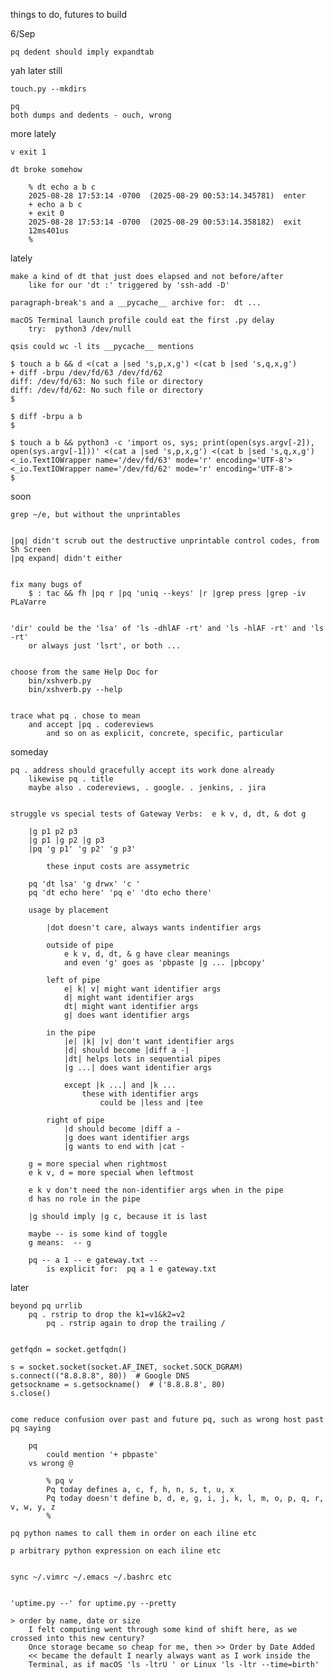 things to do, futures to build

6/Sep

    pq dedent should imply expandtab

yah later still

    touch.py --mkdirs

    pq
    both dumps and dedents - ouch, wrong

more lately

    v exit 1

    dt broke somehow

        % dt echo a b c
        2025-08-28 17:53:14 -0700  (2025-08-29 00:53:14.345781)  enter
        + echo a b c
        + exit 0
        2025-08-28 17:53:14 -0700  (2025-08-29 00:53:14.358182)  exit
        12ms401us
        %

lately

    make a kind of dt that just does elapsed and not before/after
        like for our 'dt :' triggered by 'ssh-add -D'

    paragraph-break's and a __pycache__ archive for:  dt ...

    macOS Terminal launch profile could eat the first .py delay
        try:  python3 /dev/null

    qsis could wc -l its __pycache__ mentions

    $ touch a b && d <(cat a |sed 's,p,x,g') <(cat b |sed 's,q,x,g')
    + diff -brpu /dev/fd/63 /dev/fd/62
    diff: /dev/fd/63: No such file or directory
    diff: /dev/fd/62: No such file or directory
    $

    $ diff -brpu a b
    $

    $ touch a b && python3 -c 'import os, sys; print(open(sys.argv[-2]), open(sys.argv[-1]))' <(cat a |sed 's,p,x,g') <(cat b |sed 's,q,x,g')
    <_io.TextIOWrapper name='/dev/fd/63' mode='r' encoding='UTF-8'> <_io.TextIOWrapper name='/dev/fd/62' mode='r' encoding='UTF-8'>
    $

soon


    grep ~/e, but without the unprintables


    |pq| didn't scrub out the destructive unprintable control codes, from Sh Screen
    |pq expand| didn't either


    fix many bugs of
        $ : tac && fh |pq r |pq 'uniq --keys' |r |grep press |grep -iv PLaVarre


    'dir' could be the 'lsa' of 'ls -dhlAF -rt' and 'ls -hlAF -rt' and 'ls -rt'
        or always just 'lsrt', or both ...


    choose from the same Help Doc for
        bin/xshverb.py
        bin/xshverb.py --help


    trace what pq . chose to mean
        and accept |pq . codereviews
            and so on as explicit, concrete, specific, particular


someday


    pq . address should gracefully accept its work done already
        likewise pq . title
        maybe also . codereviews, . google. . jenkins, . jira


    struggle vs special tests of Gateway Verbs:  e k v, d, dt, & dot g

        |g p1 p2 p3
        |g p1 |g p2 |g p3
        |pq 'g p1' 'g p2' 'g p3'

            these input costs are assymetric

        pq 'dt lsa' 'g drwx' 'c '
        pq 'dt echo here' 'pq e' 'dto echo there'

        usage by placement

            |dot doesn't care, always wants indentifier args

            outside of pipe
                e k v, d, dt, & g have clear meanings
                and even 'g' goes as 'pbpaste |g ... |pbcopy'

            left of pipe
                e| k| v| might want identifier args
                d| might want identifier args
                dt| might want identifier args
                g| does want identifier args

            in the pipe
                |e| |k| |v| don't want identifier args
                |d| should become |diff a -|
                |dt| helps lots in sequential pipes
                |g ...| does want identifier args

                except |k ...| and |k ...
                    these with identifier args
                        could be |less and |tee

            right of pipe
                |d should become |diff a -
                |g does want identifier args
                |g wants to end with |cat -

        g = more special when rightmost
        e k v, d = more special when leftmost

        e k v don't need the non-identifier args when in the pipe
        d has no role in the pipe

        |g should imply |g c, because it is last

        maybe -- is some kind of toggle
        g means:  -- g

        pq -- a 1 -- e gateway.txt --
            is explicit for:  pq a 1 e gateway.txt


later


    beyond pq urrlib
        pq . rstrip to drop the k1=v1&k2=v2
            pq . rstrip again to drop the trailing /


    getfqdn = socket.getfqdn()

    s = socket.socket(socket.AF_INET, socket.SOCK_DGRAM)
    s.connect(("8.8.8.8", 80))  # Google DNS
    getsockname = s.getsockname()  # ('8.8.8.8', 80)
    s.close()


    come reduce confusion over past and future pq, such as wrong host past pq saying

        pq
            could mention '+ pbpaste'
        vs wrong @

            % pq v
            Pq today defines a, c, f, h, n, s, t, u, x
            Pq today doesn't define b, d, e, g, i, j, k, l, m, o, p, q, r, v, w, y, z
            %

    pq python names to call them in order on each iline etc

    p arbitrary python expression on each iline etc


    sync ~/.vimrc ~/.emacs ~/.bashrc etc


    'uptime.py --' for uptime.py --pretty

    > order by name, date or size
        I felt computing went through some kind of shift here, as we crossed into this new century?
        Once storage became so cheap for me, then >> Order by Date Added
        << became the default I nearly always want as I work inside the
        Terminal, as if macOS 'ls -ltrU ' or Linux 'ls -ltr --time=birth'
